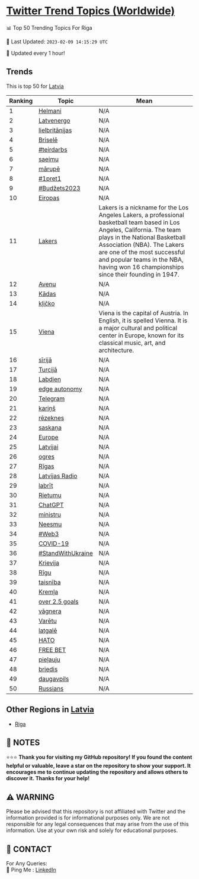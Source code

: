 [Twitter Trend Topics (Worldwide)](https://github.com/ErcinDedeoglu/Twitter-Trend-Topics)
==========


📊 Top 50 Trending Topics For Riga

📆 Last Updated: `2023-02-09 14:15:29 UTC`

🔧 Updated every 1 hour!


## Trends

This is top 50 for [Latvia](</Latvia>)

| Ranking | Topic | Mean |
| ------- | ------------ | ------------ |
| 1 | [Helmani](http://twitter.com/search?q=Helmani) | N/A |
| 2 | [Latvenergo](http://twitter.com/search?q=Latvenergo) | N/A |
| 3 | [lielbritānijas](http://twitter.com/search?q=lielbrit%c4%81nijas) | N/A |
| 4 | [Briselē](http://twitter.com/search?q=Brisel%c4%93) | N/A |
| 5 | [#teirdarbs](http://twitter.com/search?q=%23teirdarbs) | N/A |
| 6 | [saeimu](http://twitter.com/search?q=saeimu) | N/A |
| 7 | [mārupē](http://twitter.com/search?q=m%c4%81rup%c4%93) | N/A |
| 8 | [#1pret1](http://twitter.com/search?q=%231pret1) | N/A |
| 9 | [#Budžets2023](http://twitter.com/search?q=%23Bud%c5%beets2023) | N/A |
| 10 | [Eiropas](http://twitter.com/search?q=Eiropas) | N/A |
| 11 | [Lakers](http://twitter.com/search?q=Lakers) | Lakers is a nickname for the Los Angeles Lakers, a professional basketball team based in Los Angeles, California. The team plays in the National Basketball Association (NBA). The Lakers are one of the most successful and popular teams in the NBA, having won 16 championships since their founding in 1947. |
| 12 | [Avenu](http://twitter.com/search?q=Avenu) | N/A |
| 13 | [Kādas](http://twitter.com/search?q=K%c4%81das) | N/A |
| 14 | [kļičko](http://twitter.com/search?q=k%c4%bci%c4%8dko) | N/A |
| 15 | [Viena](http://twitter.com/search?q=Viena) | Viena is the capital of Austria. In English, it is spelled Vienna. It is a major cultural and political center in Europe, known for its classical music, art, and architecture. |
| 16 | [sīrijā](http://twitter.com/search?q=s%c4%abrij%c4%81) | N/A |
| 17 | [Turcijā](http://twitter.com/search?q=Turcij%c4%81) | N/A |
| 18 | [Labdien](http://twitter.com/search?q=Labdien) | N/A |
| 19 | [edge autonomy](http://twitter.com/search?q=edge+autonomy) | N/A |
| 20 | [Telegram](http://twitter.com/search?q=Telegram) | N/A |
| 21 | [kariņš](http://twitter.com/search?q=kari%c5%86%c5%a1) | N/A |
| 22 | [rēzeknes](http://twitter.com/search?q=r%c4%93zeknes) | N/A |
| 23 | [saskaņa](http://twitter.com/search?q=saska%c5%86a) | N/A |
| 24 | [Europe](http://twitter.com/search?q=Europe) | N/A |
| 25 | [Latvijai](http://twitter.com/search?q=Latvijai) | N/A |
| 26 | [ogres](http://twitter.com/search?q=ogres) | N/A |
| 27 | [Rīgas](http://twitter.com/search?q=R%c4%abgas) | N/A |
| 28 | [Latvijas Radio](http://twitter.com/search?q=Latvijas+Radio) | N/A |
| 29 | [labrīt](http://twitter.com/search?q=labr%c4%abt) | N/A |
| 30 | [Rietumu](http://twitter.com/search?q=Rietumu) | N/A |
| 31 | [ChatGPT](http://twitter.com/search?q=ChatGPT) | N/A |
| 32 | [ministru](http://twitter.com/search?q=ministru) | N/A |
| 33 | [Neesmu](http://twitter.com/search?q=Neesmu) | N/A |
| 34 | [#Web3](http://twitter.com/search?q=%23Web3) | N/A |
| 35 | [COVID-19](http://twitter.com/search?q=COVID-19) | N/A |
| 36 | [#StandWithUkraine](http://twitter.com/search?q=%23StandWithUkraine) | N/A |
| 37 | [Krievija](http://twitter.com/search?q=Krievija) | N/A |
| 38 | [Rīgu](http://twitter.com/search?q=R%c4%abgu) | N/A |
| 39 | [taisnība](http://twitter.com/search?q=taisn%c4%abba) | N/A |
| 40 | [Kremļa](http://twitter.com/search?q=Krem%c4%bca) | N/A |
| 41 | [over 2.5 goals](http://twitter.com/search?q=over+2.5+goals) | N/A |
| 42 | [vāgnera](http://twitter.com/search?q=v%c4%81gnera) | N/A |
| 43 | [Varētu](http://twitter.com/search?q=Var%c4%93tu) | N/A |
| 44 | [latgalē](http://twitter.com/search?q=latgal%c4%93) | N/A |
| 45 | [НАТО](http://twitter.com/search?q=%d0%9d%d0%90%d0%a2%d0%9e) | N/A |
| 46 | [FREE BET](http://twitter.com/search?q=FREE+BET) | N/A |
| 47 | [pieļauju](http://twitter.com/search?q=pie%c4%bcauju) | N/A |
| 48 | [briedis](http://twitter.com/search?q=briedis) | N/A |
| 49 | [daugavpils](http://twitter.com/search?q=daugavpils) | N/A |
| 50 | [Russians](http://twitter.com/search?q=Russians) | N/A |



## Other Regions in [Latvia](</Latvia>)

* [Riga](</Latvia/Riga.md>)



## 📝 NOTES

⭐⭐⭐ **Thank you for visiting my GitHub repository! If you found the content helpful or valuable, leave a star on the repository to show your support. It encourages me to continue updating the repository and allows others to discover it. Thanks for your help!**


## ⚠️ WARNING

Please be advised that this repository is not affiliated with Twitter and the information provided is for informational purposes only. We are not responsible for any legal consequences that may arise from the use of this information. Use at your own risk and solely for educational purposes.


## 📨 CONTACT

 For Any Queries:  
            🏓 Ping Me : [LinkedIn](https://www.linkedin.com/in/ercindedeoglu/)
